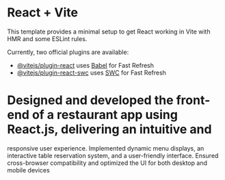 # React + Vite

This template provides a minimal setup to get React working in Vite with HMR and some ESLint rules.

Currently, two official plugins are available:

- [@vitejs/plugin-react](https://github.com/vitejs/vite-plugin-react/blob/main/packages/plugin-react/README.md) uses [Babel](https://babeljs.io/) for Fast Refresh
- [@vitejs/plugin-react-swc](https://github.com/vitejs/vite-plugin-react-swc) uses [SWC](https://swc.rs/) for Fast Refresh
# Designed and developed the front-end of a restaurant app using React.js, delivering an intuitive and
 responsive user experience.
 Implemented dynamic menu displays, an interactive table reservation system, and a user-friendly
 interface. Ensured cross-browser compatibility and optimized the UI for both desktop and mobile
 devices
